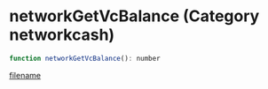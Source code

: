 # networkGetVcBalance (Category networkcash)

```js
function networkGetVcBalance(): number
```

[filename](networkGetVcBalance_m.md ':include')